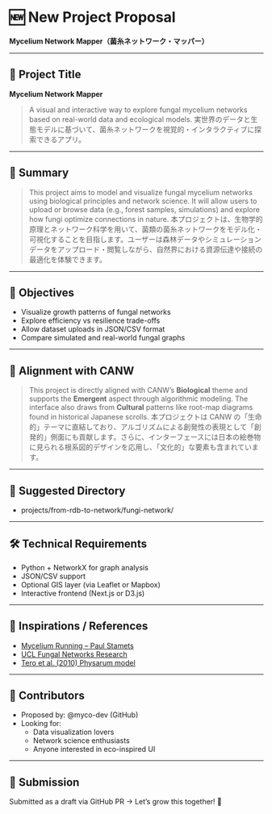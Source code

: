 # 🆕 New Project Proposal

**Mycelium Network Mapper（菌糸ネットワーク・マッパー）**

---

## 📌 Project Title

**Mycelium Network Mapper**

> A visual and interactive way to explore fungal mycelium networks based on real-world data and ecological models.
> 実世界のデータと生態モデルに基づいて、菌糸ネットワークを視覚的・インタラクティブに探索できるアプリ。

---

## 🌱 Summary

> This project aims to model and visualize fungal mycelium networks using biological principles and network science. It will allow users to upload or browse data (e.g., forest samples, simulations) and explore how fungi optimize connections in nature.
> 本プロジェクトは、生物学的原理とネットワーク科学を用いて、菌類の菌糸ネットワークをモデル化・可視化することを目指します。ユーザーは森林データやシミュレーションデータをアップロード・閲覧しながら、自然界における資源伝達や接続の最適化を体験できます。

---

## 🎯 Objectives

- Visualize growth patterns of fungal networks
- Explore efficiency vs resilience trade-offs
- Allow dataset uploads in JSON/CSV format
- Compare simulated and real-world fungal graphs

---

## 🧩 Alignment with CANW

> This project is directly aligned with CANW’s **Biological** theme and supports the **Emergent** aspect through algorithmic modeling. The interface also draws from **Cultural** patterns like root-map diagrams found in historical Japanese scrolls.
> 本プロジェクトは CANW の「生命的」テーマに直結しており、アルゴリズムによる創発性の表現として「創発的」側面にも貢献します。さらに、インターフェースには日本の絵巻物に見られる根系図的デザインを応用し、「文化的」な要素も含まれています。

---

## 📂 Suggested Directory

- projects/from-rdb-to-network/fungi-network/

---

## 🛠️ Technical Requirements

- Python + NetworkX for graph analysis
- JSON/CSV support
- Optional GIS layer (via Leaflet or Mapbox)
- Interactive frontend (Next.js or D3.js)

---

## 🔗 Inspirations / References

- [Mycelium Running – Paul Stamets](https://en.wikipedia.org/wiki/Mycelium_Running)
- [UCL Fungal Networks Research](https://www.ucl.ac.uk/~ucbpgsa/fungi.htm)
- [Tero et al. (2010) Physarum model](https://www.science.org/doi/10.1126/science.1177894)

---

## 🤝 Contributors

- Proposed by: @myco-dev (GitHub)
- Looking for:
  - Data visualization lovers
  - Network science enthusiasts
  - Anyone interested in eco-inspired UI

---

## 📝 Submission

Submitted as a draft via GitHub PR
→ Let’s grow this together! 🌱
